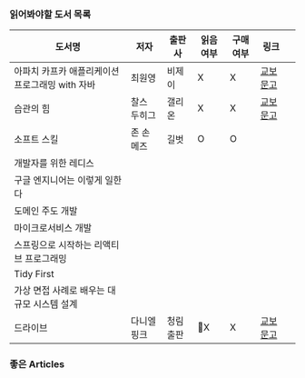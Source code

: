 
### 읽어봐야할 도서 목록

| 도서명                          | 저자     | 출판사  | 읽음여부 | 구매여부 | 링크                                                           |     |
| ---------------------------- | ------ | ---- | ---- | ---- | ------------------------------------------------------------ | --- |
| 아파치 카프카 애플리케이션 프로그래밍 with 자바 | 최원영    | 비제이  | X    | X    | [교보문고](https://product.kyobobook.co.kr/detail/S000001842177) |     |
| 습관의 힘                        | 찰스 두히그 | 갤리온  | X    | X    | [교보문고](https://product.kyobobook.co.kr/detail/S000000406365) |     |
| 소프트 스킬                       | 존 손메즈  | 길벗   | O    | O    |                                                              |     |
| 개발자를 위한 레디스                  |        |      |      |      |                                                              |     |
| 구글 엔지니어는 이렇게 일한다             |        |      |      |      |                                                              |     |
| 도메인 주도 개발                    |        |      |      |      |                                                              |     |
| 마이크로서비스 개발                   |        |      |      |      |                                                              |     |
| 스프링으로 시작하는 리액티브 프로그래밍        |        |      |      |      |                                                              |     |
| Tidy First                   |        |      |      |      |                                                              |     |
| 가상 면접 사례로 배우는 대규모 시스템 설계     |        |      |      |      |                                                              |     |
| 드라이브                         | 다니엘 핑크 | 청림출판 | X   | X    | [교보문고](https://product.kyobobook.co.kr/detail/S000000600299) |     |

### 좋은 Articles

